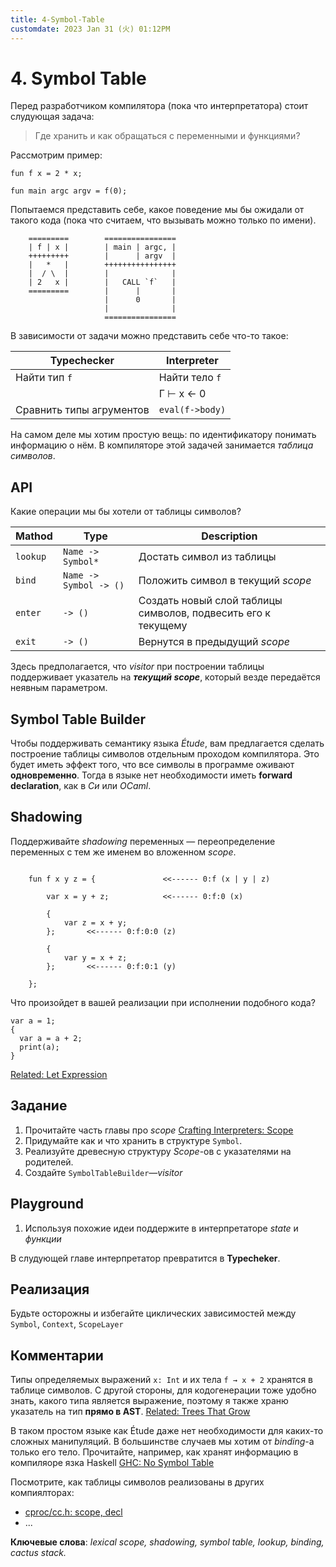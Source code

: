 ```yaml
---
title: 4-Symbol-Table
customdate: 2023 Jan 31 (火) 01:12PM
---
```


# 4. Symbol Table

Перед разработчиком компилятора (пока что интерпретатора) стоит слудующая
задача:

> Где хранить и как обращаться с переменными и функциями?

Рассмотрим пример:

```text
fun f x = 2 * x;

fun main argc argv = f(0);
```

Попытаемся представить себе, какое поведение мы бы ожидали от такого кода (пока
что считаем, что вызывать можно только по имени).


```text
    =========        ================
    | f | x |        | main | argc, |
    +++++++++        |      | argv  |
    |   *   |        ++++++++++++++++
    |  / \  |        |              |
    | 2   x |        |   CALL `f`   |
    =========        |      |       |
                     |      0       |
                     |              |
                     ================
```

В зависимости от задачи можно представить себе что-то такое:

|  Typechecker             |  Interpreter    |
| ------------------------ | --------------  |
| Найти тип `f`            | Найти тело `f`  |
|                          |    Г ⊢ x ← 0    |
| Сравнить типы агрументов | `eval(f->body)` |


На самом деле мы хотим простую вещь: по идентификатору понимать информацию о
нём. В компиляторе этой задачей занимается *таблица символов*.

## API

Какие операции мы бы хотели от таблицы символов?

| Mathod   | Type                          | Description                       |
| -------- | ----------------------------- | --------------------------------- |
| `lookup` | `Name -> Symbol*`             | Достать символ из таблицы         |
| `bind`   | `Name -> Symbol -> ()`        | Положить символ в текущий *scope* |
| `enter`  | `-> ()`                       | Создать новый слой таблицы символов, подвесить его к текущему
| `exit`   | `-> ()`                       | Вернутся в предыдущий *scope*     |

Здесь предполагается, что *visitor* при построении таблицы поддерживает
указатель на ***текущий scope***, который везде передаётся неявным параметром.

## Symbol Table Builder

Чтобы поддерживать семантику языка *Étude*, вам предлагается сделать построение
таблицы символов отдельным проходом компилятора. Это будет иметь эффект того,
что все символы в программе оживают **одновременно**. Тогда в языке нет
необходимости иметь **forward declaration**, как в *Си* или *OCaml*.

## Shadowing

Поддерживайте *shadowing* переменных — переопределение переменных с тем же
именем во вложенном *scope*.

```text

    fun f x y z = {               <<------ 0:f (x | y | z)

        var x = y + z;            <<------ 0:f:0 (x)

        {
            var z = x + y;
        };       <<------ 0:f:0:0 (z)

        {
            var y = x + z;
        };       <<------ 0:f:0:1 (y)

    };

```

Что произойдет в вашей реализации при исполнении подобного кода?

```
var a = 1;
{
  var a = a + 2;
  print(a);
}
```

[Related: Let Expression](https://en.wikipedia.org/wiki/Let_expression)

## Задание

1. Прочитайте часть главы про *scope* [Crafting Interpreters: Scope](https://craftinginterpreters.com/statements-and-state.html#scope)
2. Придумайте как и что хранить в структуре `Symbol`.
3. Реализуйте древесную структуру *Scope*-ов c указателями на родителей.
4. Создайте `SymbolTableBuilder`*—visitor*

## Playground

1. Используя похожие идеи поддержите в интерпретаторе *state* и *функции*

В слудующей главе интерпретатор превратится в **Typecheker**.

## Реализация

Будьте осторожны и избегайте циклических зависимостей между `Symbol`,
`Context`, `ScopeLayer`

## Комментарии

Типы определяемых выражений `x: Int` и их тела `f → x + 2` хранятся в таблице
символов. С другой стороны, для кодогенерации тоже удобно знать, какого типа
является выражение, поэтому я также храню указатель на тип **прямо в AST**.
[Related: Trees That Grow](https://www.microsoft.com/en-us/research/uploads/prod/2016/11/trees-that-grow.pdf)

В таком простом языке как Étude даже нет необходимости для каких-то сложных
манипуляций. В большинстве случаев мы хотим от *binding*-a только его тело.
Прочитайте, например, как хранят информацию в компиляоре язка Haskell
[GHC: No Symbol Table](https://www.aosabook.org/en/ghc.html)

Посмотрите, как таблицы символов реализованы в других компиялторах:
- [cproc/cc.h: scope, decl](https://github.com/michaelforney/cproc/blob/master/cc.h#L265-L296)
- ...

**Ключевые слова**: *lexical scope, shadowing, symbol table, lookup, binding,
cactus stack.*


